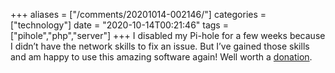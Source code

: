+++
aliases = ["/comments/20201014-002146/"]
categories = ["technology"]
date = "2020-10-14T00:21:46"
tags = ["pihole","php","server"]
+++
I disabled my Pi-hole for a few weeks because I didn’t have the network skills to fix an issue. But I’ve gained those skills and am happy to use this amazing software again! Well worth a [donation](https://pi-hole.net/donate/).

